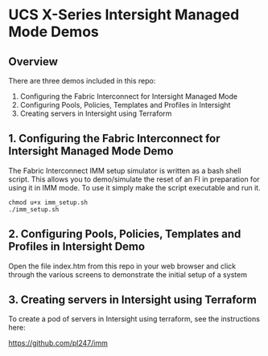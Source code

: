 # UCS X-Series Intersight Managed Mode Demos

## Overview

There are three demos included in this repo:
1. Configuring the Fabric Interconnect for Intersight Managed Mode
2. Configuring Pools, Policies, Templates and Profiles in Intersight
3. Creating servers in Intersight using Terraform

## 1. Configuring the Fabric Interconnect for Intersight Managed Mode Demo

The Fabric Interconnect IMM setup simulator is written as a bash shell script. This allows you to demo/simulate the reset of an FI in preparation for using it in IMM mode. To use it simply make the script executable and run it.

```
chmod u+x imm_setup.sh
./imm_setup.sh
```

## 2. Configuring Pools, Policies, Templates and Profiles in Intersight Demo

Open the file index.htm from this repo in your web browser and click through the various screens to demonstrate the initial setup of a system

## 3. Creating servers in Intersight using Terraform

To create a pod of servers in Intersight using terraform, see the instructions here:

https://github.com/pl247/imm



